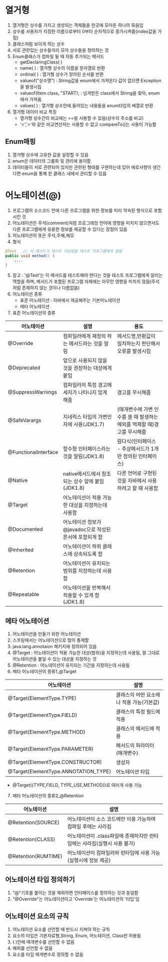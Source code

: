 # 열거형

1. 열거형은 상수를 가지고 생성되는 객체들을 한곳에 모아둔 하나의 묶음임
2. 상수를 사용자가 지정한 이름으로부터 0부터 순차적으로 증가시켜줌(index값을 가짐)
3. 클래스처럼 보이게 하는 상수
4. 서로 관련있는 상수들끼리 모아 상수들을 정의하는 것
5. Enum클래스가 컴파일 될 때 자동 추가되는 메서드
    - getDeclaringClass( )
    - name( ) : 열거형 상수의 이름을 문자열로 반환
    - ordinal( ) : 열거형 상수가 정의된 순서를 반환
    - valueof("상수명") : String값을 enum에서 가져온다 값이 없으면 Exception을 발생시킴
    - valueof(Item.class, "START); : 넘겨받은 class에서 String을 찾아, enum에서 가져옴
    - values( ) : 열거형 상수안에 들어있는 내용들을 enum타입의 배열로 반환
6. 열거형 데이터 비교 특징
    - 열거형 상수간의 비교에는 ==을 사용할 수 있음(상수의 주소를 비교)
    - '<','>'와 같은 비교연산자는 사용할 수 없고 compareTo()는 사용이 가능함

## Enum매핑

1. 열거형 상수에 고유한 값을 설정할 수 있음
2. enum은 데이터의 그룹화 및 관리에 용이함
3. 데이터들이 서로 관련되어 있지만 관련된 형태를 구현하는데 있어 애로사항이 생긴다면 enum을 통해
한 클래스 내에서 관리할 수 있음

# 어노테이션(@)

1. 프로그램의 소스코드 안에 다른 프로그램을 위한 정보를 미리 약속된 형식으로 포함시킨 것
2. 어노테이션은 주석(comment)처럼 프로그래밍 언어에 영향을 미치지 않으면서도 다른 프로그램에게 유용한 정보를 제공할 수 있다는 장점이 있음
3. 어노테이션의 뜻은 주석,주해,메모
4. 형식
```java
@Test   // 이 메서드가 테스트 대상임을 테스트 프로그램에게 알림
public void method() {
	....
}
```
5. 참고 : '@Test'는 이 메서드를 테스트해야 한다는 것을 테스트 프로그램에게 알리는 역할을 하며, 
메서드가 포함된 프로그램 자체에는 아무런 영향을 미치지 않음(주석처럼 존재하지 않는 것이나 다름없음)
6. 어노테이션 종류
    - 표준 어노테이션 : 자바에서 제공해주는 기본어노테이션
    - 메타 어노테이션
7. 표준 어노테이션의 종류

|어노테이션|설명|용도|
|---|---|---|
|@Override|컴파일러에게 재정의 하는 메서드라는 것을 알림|메서드명,반환값이 일치하는지 판단해서 오류를 발생시킴|
|@Deprecated|앞으로 사용되지 않을 것을 권장하는 대상에게 붙임||
|@SuppressWarnings|컴파일러의 특정 경고메세지가 나타나지 않게 해줌|경고를 무시해줌|
|@SafeVarargs|지네릭스 타입의 가변인자에 사용(JDK1.7)|(매개변수에 가변 인수를 쓸 때 발생하는 예외를 억제할 때)경고를 무시해줌|
|@FunctionalInterface|함수형 인터페이스라는 것을 알림(JDK1.8)|람다식(인터페이스 - 추상메서드가 1개만 정의된 인터페이스)|
|@Native|native메서드에서 참조되는 상수 앞에 붙임(JDK1.8)|다른 언어로 구현된것을 자바에서 사용하려고 할 때 사용함|
|@Target|어노테이션이 적용 가능한 대상을 지정하는데 사용함||
|@Documented|어노테이션 정보가 @javadoc으로 작성된 문서에 포함되게 함||
|@Inherited|어노테이션이 하위 클래스에 상속되도록 함||
|@Retention|어노테이션이 유지되는 범위를 지정하는데 사용함||
|@Repeatable|어노테이션을 반복해서 적용할 수 있게 함(JDK1.8)||

## 메타 어노테이션

1. 어노테이션을 만들기 위한 어노테이션
2. 스프링에서는 어노테이션으로 많이 통제함
3. java.lang.annotaion 패키지에 정의되어 있음
4. @Target : 어노테이션이 적용 가능한 대상(범위)을 지정하는데 사용됨, 말 그대로 어노테이션을 붙일 수 있는 대상을 지정하는 것
5. @Retention : 어노테이션이 유지되는 기간을 지정하는데 사용됨
6. 메타 어노테이션의 종류1_@Target

|어노테이션|설명|
|---|---|
|@Target(ElementType.TYPE)|클래스의 어떤 요소에나 적용 가능(기본값)|
|@Target(ElementType.FIELD)|클래스의 특정 필드에 적용|
|@Target(ElementType.METHOD)|클래스의 메서드에 적용|
|@Target(ElementType.PARAMETER)|메서드의 파라미터(매개변수)|
|@Target(ElementType.CONSTRUCTOR)|생성자|
|@Target(ElementType.ANNOTATION_TYPE)|어노테이션 타입|

- @Target({TYPE,FIELD, TYPE_USE,METHOD})로 여러개 사용 가능

7. 메타 어노테이션의 종류2_@Retention

|어노테이션|설명|
|---|---|
|@Retention(SOURCE)|어노테이션이 소스 코드에만 이용 가능하며 컴파일 후에는 사라짐|
|@Retention(CLASS)|어노테이션이 .class파일에 존재하지만 런타임에는 사라짐(실행시 사용 불가)|
|@Retention(RUMTIME)|어노테이션이 컴파일러와 런타임에 사용 가능(실행시에 정보 제공)|

## 어노테이션 타입 정의하기

1. "@"기호를 붙이는 것을 제외하면 인터페이스를 정의하는 것과 동일함
2. "@Override"는 어노테이션이고 'Override'는 어노테이션의 '타입'임

## 어노테이션 요소의 규칙

1. 어노테이션 요소를 선언할 때 반드시 지켜야 하는 규칙
2. 요소의 타입은 기본자료형,String, Enum, 어노테이션, Class만 허용됨
3. ( )안에 매개변수를 선언할 수 없음
4. 예외를 선언할 수 없음
5. 요소를 타입 매개변수로 정의할 수 없음

